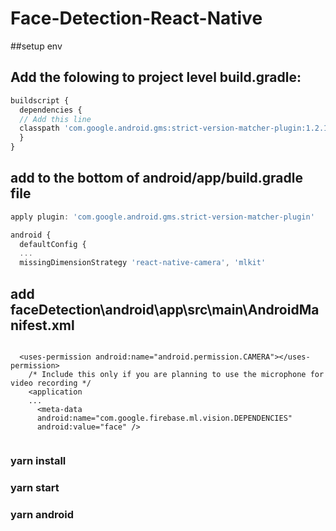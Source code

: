 # Face-Detection-React-Native

##setup env

## Add the folowing to project level build.gradle:
```js
buildscript {
  dependencies {
  // Add this line
  classpath 'com.google.android.gms:strict-version-matcher-plugin:1.2.1' // <--- you might want to use different version
  }
}
```
## add to the bottom of android/app/build.gradle file
```js
apply plugin: 'com.google.android.gms.strict-version-matcher-plugin'

android {
  defaultConfig {
  ...
  missingDimensionStrategy 'react-native-camera', 'mlkit'
```
## add faceDetection\android\app\src\main\AndroidManifest.xml
```code

  <uses-permission android:name="android.permission.CAMERA"></uses-permission>
    /* Include this only if you are planning to use the microphone for video recording */
    <application
    ...
      <meta-data 
      android:name="com.google.firebase.ml.vision.DEPENDENCIES"
      android:value="face" />
      
```

### yarn install
### yarn start
### yarn android




